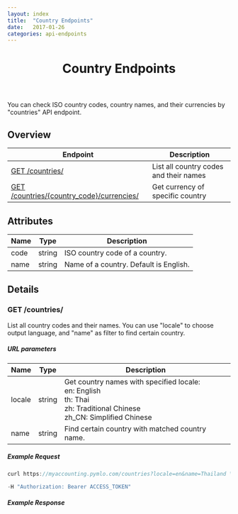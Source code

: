 ```yaml
---
layout: index
title:  "Country Endpoints"
date:   2017-01-26
categories: api-endpoints
---
```


<header>
<h1>Country Endpoints</h1>
</header>

You can check ISO country codes, country names, and their currencies by "countries" API endpoint. 

## Overview
| Endpoint                                                                          |  Description  |
| -------------                                                                     | -----         |
| [GET /countries/](#get-countries)                                                 | List all country codes and their names  |
| [GET /countries/{country_code}/currencies/](../2017-01-26-Currency-Endpoints#get-countriescountry_codecurrencies) | Get currency of specific country        |

## Attributes
| Name                          | Type          | Description                                   |
| -------------                     | -----         | -----                                         |
| code                              | string        | ISO country code of a country.                |
| name                              | string        | Name of a country. Default is English.        |

## Details
### GET /countries/
List all country codes and their names. You can use "locale" to choose output language, and "name" as filter to find certain country.

##### URL parameters
| Name                              | Type          | Description                                     |
| -------------                     | -----         | -----                                           |
| locale                            | string        | Get country names with specified locale: <br /> en: English<br /> th: Thai<br /> zh: Traditional Chinese<br /> zh_CN: Simplified Chinese             |
| name                              | string        | Find certain country with matched country name. |

##### Example Request
```JavaScript
curl https://myaccounting.pymlo.com/countries?locale=en&name=Thailand \

-H "Authorization: Bearer ACCESS_TOKEN"
```

##### Example Response

